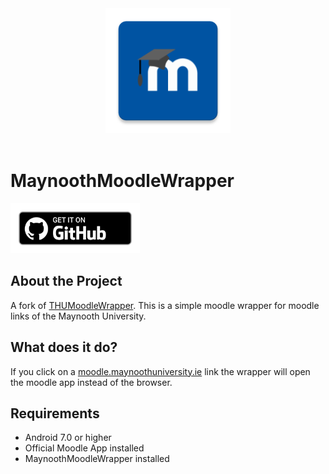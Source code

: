 <div align="center">
  <img width="200" src="./docs/assets/logo.png">
  <br><br>
</div>


# MaynoothMoodleWrapper
<div>
<a href='https://github.com/nkhokhla/MaynoothMoodleWrapper/releases/tag/1.0.0'><img alt='Get it on Github' src='./docs/assets/badges/badge_github.png' height='80px'/></a>
</div>

## About the Project

A fork of [THUMoodleWrapper](https://github.com/wolfwarrior666/THUMoodleWrapper). This is a simple moodle wrapper for moodle links of the Maynooth University. 

## What does it do?

If you click on a [moodle.maynoothuniversity.ie](https://moodle.maynoothuniversity.ie/) link the wrapper will open the moodle app instead of the browser. </br>


## Requirements

- Android 7.0 or higher
- Official Moodle App installed
- MaynoothMoodleWrapper installed
